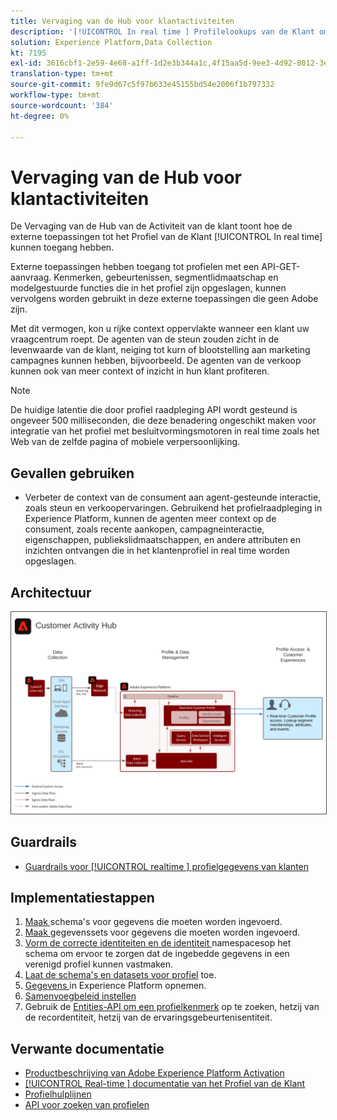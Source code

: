 ```yaml
---
title: Vervaging van de Hub voor klantactiviteiten
description: '[!UICONTROL In real time ] Profilelookups van de Klant om context voor agent-gesteunde steun en verkoop te verstrekken.'
solution: Experience Platform,Data Collection
kt: 7195
exl-id: 3616cbf1-2e59-4e68-a1ff-1d2e3b344a1c,4f15aa5d-9ee3-4d92-8012-3e2f0c0d615f
translation-type: tm+mt
source-git-commit: 9fe9d67c5f97b633e45155bd54e2006f1b797332
workflow-type: tm+mt
source-wordcount: '384'
ht-degree: 0%

---
```


# Vervaging van de Hub voor klantactiviteiten

De Vervaging van de Hub van de Activiteit van de klant toont hoe de externe toepassingen tot het Profiel van de Klant [!UICONTROL In real time] kunnen toegang hebben.

Externe toepassingen hebben toegang tot profielen met een API-GET-aanvraag. Kenmerken, gebeurtenissen, segmentlidmaatschap en modelgestuurde functies die in het profiel zijn opgeslagen, kunnen vervolgens worden gebruikt in deze externe toepassingen die geen Adobe zijn.

Met dit vermogen, kon u rijke context oppervlakte wanneer een klant uw vraagcentrum roept. De agenten van de steun zouden zicht in de levenwaarde van de klant, neiging tot kurn of blootstelling aan marketing campagnes kunnen hebben, bijvoorbeeld. De agenten van de verkoop kunnen ook van meer context of inzicht in hun klant profiteren.

>[!NOTE]
>
>De huidige latentie die door profiel raadpleging API wordt gesteund is ongeveer 500 milliseconden, die deze benadering ongeschikt maken voor integratie van het profiel met besluitvormingsmotoren in real time zoals het Web van de zelfde pagina of mobiele verpersoonlijking.

## Gevallen gebruiken

* Verbeter de context van de consument aan agent-gesteunde interactie, zoals steun en verkoopervaringen. Gebruikend het profielraadpleging in Experience Platform, kunnen de agenten meer context op de consument, zoals recente aankopen, campagneinteractie, eigenschappen, publiekslidmaatschappen, en andere attributen en inzichten ontvangen die in het klantenprofiel in real time worden opgeslagen.

## Architectuur

<img src="assets/customer_activity_hub.svg" alt="De Architectuur van de verwijzing voor de Vervaging van de Hub van de Activiteit van de Klant" style="border:1px solid #4a4a4a" />


## Guardrails

* [Guardrails voor  [!UICONTROL realtime ] profielgegevens van klanten](https://experienceleague.adobe.com/docs/experience-platform/profile/guardrails.html)

## Implementatiestappen

1. [Maak ](https://experienceleague.adobe.com/docs/platform-learn/tutorials/schemas/create-a-schema.html) schema&#39;s voor gegevens die moeten worden ingevoerd.
1. [Maak ](https://experienceleague.adobe.com/docs/platform-learn/tutorials/data-ingestion/create-datasets-and-ingest-data.html) gegevenssets voor gegevens die moeten worden ingevoerd.
1. [Vorm de correcte identiteiten en de identiteit ](https://experienceleague.adobe.com/docs/platform-learn/tutorials/identities/label-ingest-and-verify-identity-data.html) namespacesop het schema om ervoor te zorgen dat de ingebedde gegevens in een verenigd profiel kunnen vastmaken.
1. [Laat de schema&#39;s en datasets voor profiel](https://experienceleague.adobe.com/docs/platform-learn/tutorials/profiles/bring-data-into-the-real-time-customer-profile.html) toe.
1. [Gegevens ](https://experienceleague.adobe.com/?recommended=ExperiencePlatform-D-1-2020.1.dataingestion) in Experience Platform opnemen.
1. [Samenvoegbeleid instellen](https://experienceleague.adobe.com/docs/platform-learn/tutorials/profiles/create-merge-policies.html)
1. Gebruik de [Entities-API om een profielkenmerk](https://experienceleague.adobe.com/docs/experience-platform/profile/api/entities.html) op te zoeken, hetzij van de recordentiteit, hetzij van de ervaringsgebeurtenisentiteit.

## Verwante documentatie

* [Productbeschrijving van Adobe Experience Platform Activation](https://helpx.adobe.com/legal/product-descriptions/adobe-experience-platform0.html)
* [[!UICONTROL Real-time ] documentatie van het Profiel van de Klant](https://experienceleague.adobe.com/docs/experience-platform/profile/home.html?lang=en)
* [Profielhulplijnen](https://experienceleague.adobe.com/docs/experience-platform/profile/guardrails.html)
* [API voor zoeken van profielen](https://www.adobe.io/apis/experienceplatform/home/api-reference.html)
